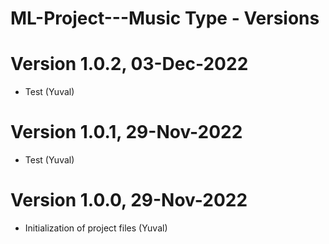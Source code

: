 # ML-Project---Music Type - Versions

# Version 1.0.2,  03-Dec-2022 #

* Test (Yuval)

# Version 1.0.1,  29-Nov-2022 #

* Test (Yuval)

# Version 1.0.0,  29-Nov-2022 #

* Initialization of project files (Yuval)

